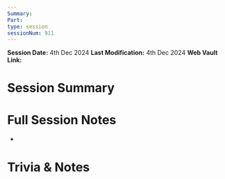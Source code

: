 ```yaml
---
Summary: 
Part: 
type: session
sessionNum: 911
---
```

**Session Date:** 4th Dec 2024 
**Last Modification:** 4th Dec 2024
**Web Vault Link:** 

# Session Summary 


# Full Session Notes
- 









# Trivia & Notes

